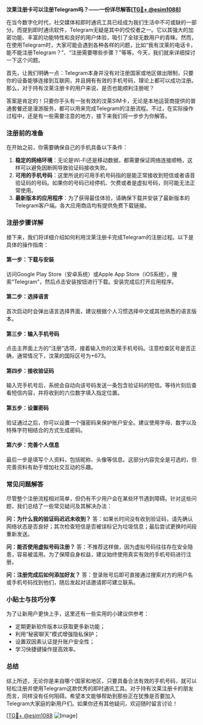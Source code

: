**汶莱注册卡可以注册Telegram吗？——一份详尽解答[[TG💪+ @esim1088](https://t.me/s/esim1088)]**

在当今数字化时代，社交媒体和即时通讯工具已经成为我们生活中不可或缺的一部分。而提到即时通讯软件，Telegram无疑是其中的佼佼者之一。它以其强大的加密功能、丰富的功能特性和良好的用户体验，吸引了全球无数用户的青睐。然而，在使用Telegram时，大家可能会遇到各种各样的问题，比如“我有汶莱的电话卡，能不能注册Telegram？”、“注册需要哪些步骤？”等等。今天，我们就来详细探讨一下这个问题。

首先，让我们明确一点：Telegram本身并没有对注册国家或地区做出限制，只要你的设备能够连接到互联网，并且拥有有效的手机号码，理论上都可以成功注册。那么，对于持有汶莱注册卡的用户来说，是否也能顺利注册呢？

答案是肯定的！只要你手头有一张有效的汶莱SIM卡，无论是本地运营商提供的普通套餐还是漫游服务，都可以用来完成Telegram的注册流程。不过，在实际操作过程中，还是有一些需要注意的地方，接下来我们将一步步为你解答。

### 注册前的准备

在开始之前，你需要确保自己的手机具备以下条件：

1. **稳定的网络环境**：无论是Wi-Fi还是移动数据，都需要保证网络连接顺畅，这样可以避免因断网导致验证码接收失败。
2. **可用的手机号码**：这里所说的可用手机号码指的是能正常接收到短信或者语音验证码的号码。如果你的号码已经停机、欠费或者是虚拟号码，则可能无法正常使用。
3. **最新版本的应用程序**：为了获得最佳体验，请确保下载并安装了最新版本的Telegram客户端。各大应用商店均有提供免费下载链接。

### 注册步骤详解

接下来，我们将详细介绍如何利用汶莱注册卡完成Telegram的注册过程。以下是具体的操作指南：

#### 第一步：下载与安装
访问Google Play Store（安卓系统）或Apple App Store（iOS系统），搜索“Telegram”，然后点击安装按钮进行下载。安装完成后打开应用程序。

#### 第二步：选择语言
首次启动时会弹出语言选择界面，建议根据个人习惯选择中文或其他熟悉的语言版本。

#### 第三步：输入手机号码
点击主界面上方的“注册”选项，接着输入你的汶莱手机号码。注意检查区号是否正确，通常情况下，汶莱的国际区号为+673。

#### 第四步：接收验证码
输入完手机号后，系统会自动向该号码发送一条包含验证码的短信。等待片刻后查看短信内容，并将收到的六位数字填入指定位置。

#### 第五步：设置密码
验证通过之后，你可以设置一个强密码来保护账户安全。建议使用字母、数字以及特殊字符相结合的方式生成密码。

#### 第六步：完善个人信息
最后一步是填写个人资料，包括昵称、头像等信息。这部分内容完全是可选的，但完善资料有助于增加社交互动的乐趣。

### 常见问题解答

尽管整个注册流程相对简单，但仍有不少用户会在某些环节遇到障碍。针对这些问题，我们总结了一些常见疑问及其解决办法：

**问：为什么我的验证码迟迟未收到？**
答：如果长时间没有收到验证码，请先确认网络状态是否良好；其次检查短信是否被误标记为垃圾信息；最后尝试更换时间段重新发送。

**问：能否使用虚拟号码注册？**
答：不推荐这样做，因为虚拟号码往往存在安全隐患，容易被滥用。为了保障自身权益，建议始终使用真实有效的手机号码进行注册。

**问：注册完成后如何添加好友？**
答：登录账号后即可直接通过搜索对方的用户名或手机号码找到他们，随后发起对话邀请即可建立联系。

### 小贴士与技巧分享

为了让新用户更快上手，这里还有一些实用的小建议供参考：

- 定期更新软件版本以获取更多新功能；
- 利用“秘密聊天”模式增强隐私保护；
- 设置双因素认证提升账户安全性；
- 学习快捷键操作提高效率。

### 总结

综上所述，无论你是来自哪个国家和地区，只要具备合法有效的手机号码，就可以轻松注册并使用Telegram这款优秀的即时通讯工具。对于持有汶莱注册卡的朋友而言，同样没有任何阻碍。希望本文能够帮助到那些正在犹豫是否要加入Telegram大家庭的新用户们。如果你还有其他疑问，欢迎随时留言讨论！

[[TG💪+ @esim1088](https://t.me/s/esim1088) ![Image](https://i.postimg.cc/4NQfJmqS/Snipaste-2025-05-13-00-14-12.png)]